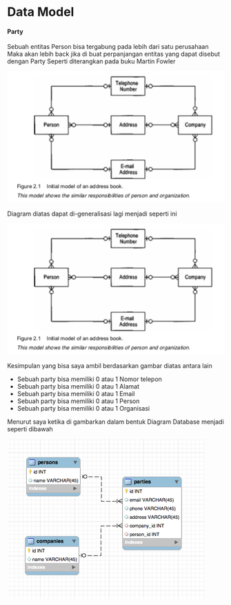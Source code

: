 # Data Model

#### Party

Sebuah entitas Person bisa tergabung pada lebih dari satu perusahaan
Maka akan lebih back jika di buat perpanjangan entitas yang dapat disebut dengan Party
Seperti diterangkan pada buku Martin Fowler

![Address Book](001-address-book.png)

Diagram diatas dapat di-generalisasi lagi menjadi seperti ini

![Address Book](002-address-book.png)

Kesimpulan yang bisa saya ambil berdasarkan gambar diatas antara lain
* Sebuah party bisa memiliki 0 atau 1 Nomor telepon
* Sebuah party bisa memiliki 0 atau 1 Alamat
* Sebuah party bisa memiliki 0 atau 1 Email
* Sebuah party bisa memiliki 0 atau 1 Person
* Sebuah party bisa memiliki 0 atau 1 Organisasi

Menurut saya ketika di gambarkan dalam bentuk Diagram Database menjadi seperti dibawah

![Database](003-database-address-book.png)



